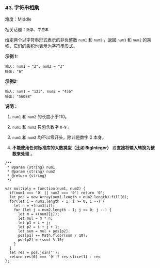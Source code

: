 ### 43. 字符串相乘

难度：Middle

相关话题：`数学`、`字符串`

给定两个以字符串形式表示的非负整数 `num1` 和 `num2` ，返回 `num1` 和 `num2` 的乘积，它们的乘积也表示为字符串形式。



**示例 1:** 



```
输入: num1 = "2", num2 = "3"
输出: "6"
```


**示例2:** 



```
输入: num1 = "123", num2 = "456"
输出: "56088"
```


**说明：** 




1.  `num1` 和 `num2` 的长度小于110。

2.  `num1`  和 `num2`  只包含数字 `0-9` 。

3.  `num1`  和 `num2` 均不以零开头，除非是数字 0 本身。

4. **不能使用任何标准库的大数类型（比如 BigInteger）** 或**直接将输入转换为整数来处理** 。




```
/**
 * @param {string} num1
 * @param {string} num2
 * @return {string}
 */

var multiply = function(num1, num2) {
  if(num1 === '0' || num2 === '0') return '0';
  let pos = new Array(num1.length + num2.length).fill(0);
  for(let i = num1.length - 1; i >= 0; i --) {
    let n = +(num1[i]);
    for (let j = num2.length - 1; j >= 0; j --) {
      let m = +(num2[j]);
      let mul = m * n;
      let p1 = i + j;
      let p2 = i + j + 1;
      let sum = mul + pos[p2];
      pos[p1] += Math.floor(sum / 10);
      pos[p2] = (sum) % 10;
    }
  }
  let res = pos.join('');
  return res[0] === '0' ? res.slice(1) : res
};
```

